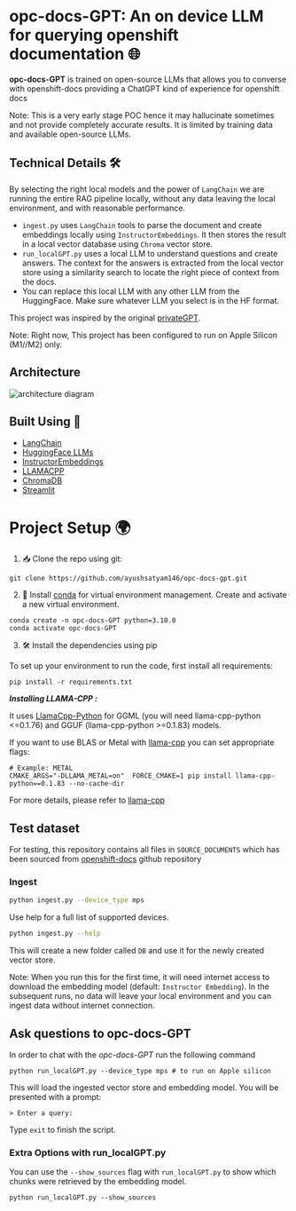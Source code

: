 # opc-docs-GPT: An on device LLM for querying openshift documentation 🌐

**opc-docs-GPT** is trained on open-source LLMs that allows you to converse with openshift-docs providing a ChatGPT kind of experience for openshift docs

Note: This is a very early stage POC hence it may hallucinate sometimes and not provide completely accurate results. It is limited by training data and available open-source LLMs.

## Technical Details 🛠️
By selecting the right local models and the power of `LangChain` we are running the entire RAG pipeline locally, without any data leaving the local environment, and with reasonable performance.

- `ingest.py` uses `LangChain` tools to parse the document and create embeddings locally using `InstructorEmbeddings`. It then stores the result in a local vector database using `Chroma` vector store.
- `run_localGPT.py` uses a local LLM to understand questions and create answers. The context for the answers is extracted from the local vector store using a similarity search to locate the right piece of context from the docs.
- You can replace this local LLM with any other LLM from the HuggingFace. Make sure whatever LLM you select is in the HF format.

This project was inspired by the original [privateGPT](https://github.com/imartinez/privateGPT).

Note: Right now, This project has been configured to run on Apple Silicon (M1//M2) only.

## Architecture 
![architecture diagram](https://github.com/ayushsatyam146/opc-docs-gpt/assets/55888723/ac99b232-d154-4209-b2c4-b56e8300e011)


## Built Using 🧩
- [LangChain](https://github.com/hwchase17/langchain)
- [HuggingFace LLMs](https://huggingface.co/models)
- [InstructorEmbeddings](https://instructor-embedding.github.io/)
- [LLAMACPP](https://github.com/abetlen/llama-cpp-python)
- [ChromaDB](https://www.trychroma.com/)
- [Streamlit](https://streamlit.io/)

# Project Setup 🌍

1. 📥 Clone the repo using git:

```shell
git clone https://github.com/ayushsatyam146/opc-docs-gpt.git
```

2. 🐍 Install [conda](https://www.anaconda.com/download) for virtual environment management. Create and activate a new virtual environment.

```shell
conda create -n opc-docs-GPT python=3.10.0
conda activate opc-docs-GPT
```

3. 🛠️ Install the dependencies using pip

To set up your environment to run the code, first install all requirements:

```shell
pip install -r requirements.txt
```

***Installing LLAMA-CPP :***

It uses [LlamaCpp-Python](https://github.com/abetlen/llama-cpp-python) for GGML (you will need llama-cpp-python <=0.1.76) and GGUF (llama-cpp-python >=0.1.83) models.


If you want to use BLAS or Metal with [llama-cpp](https://github.com/abetlen/llama-cpp-python#installation-with-openblas--cublas--clblast--metal) you can set appropriate flags:


```shell
# Example: METAL
CMAKE_ARGS="-DLLAMA_METAL=on"  FORCE_CMAKE=1 pip install llama-cpp-python==0.1.83 --no-cache-dir
```
For more details, please refer to [llama-cpp](https://github.com/abetlen/llama-cpp-python#installation-with-openblas--cublas--clblast--metal)


## Test dataset

For testing, this repository contains all files in `SOURCE_DOCUMENTS` which has been sourced from [openshift-docs](https://github.com/openshift/openshift-docs) github repository

### Ingest

```sh
python ingest.py --device_type mps
```

Use help for a full list of supported devices.

```sh
python ingest.py --help
```

This will create a new folder called `DB` and use it for the newly created vector store. 

Note: When you run this for the first time, it will need internet access to download the embedding model (default: `Instructor Embedding`). In the subsequent runs, no data will leave your local environment and you can ingest data without internet connection.

## Ask questions to opc-docs-GPT

In order to chat with the *opc-docs-GPT* run the following command

```shell
python run_localGPT.py --device_type mps # to run on Apple silicon
```

This will load the ingested vector store and embedding model. You will be presented with a prompt:

```shell
> Enter a query:
```


Type `exit` to finish the script.

### Extra Options with run_localGPT.py

You can use the `--show_sources` flag with `run_localGPT.py` to show which chunks were retrieved by the embedding model. 

```shell
python run_localGPT.py --show_sources
```
